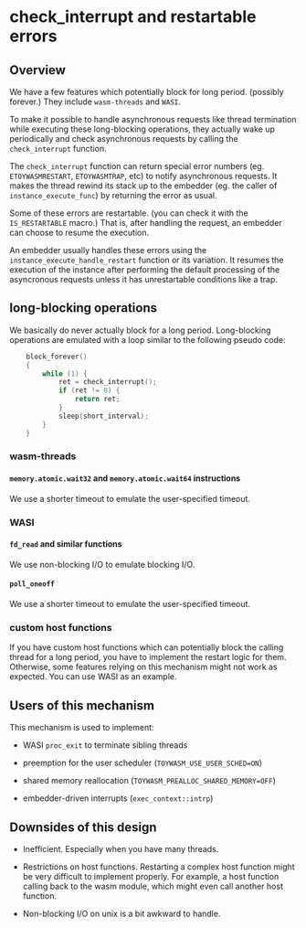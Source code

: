 # check_interrupt and restartable errors

## Overview

We have a few features which potentially block for long period.
(possibly forever.)
They include `wasm-threads` and `WASI`.

To make it possible to handle asynchronous requests like thread termination
while executing these long-blocking operations, they actually wake up
periodically and check asynchronous requests by calling the `check_interrupt`
function.

The `check_interrupt` function can return special error numbers
(eg. `ETOYWASMRESTART`, `ETOYWASMTRAP`, etc) to notify asynchronous requests.
It makes the thread rewind its stack up to the embedder (eg. the caller of
`instance_execute_func`) by returning the error as usual.

Some of these errors are restartable. (you can check it with the
`IS_RESTARTABLE` macro.) That is, after handling the request, an embedder
can choose to resume the execution.

An embedder usually handles these errors using the
`instance_execute_handle_restart` function or its variation.
It resumes the execution of the instance after performing the default
processing of the asyncronous requests unless it has unrestartable
conditions like a trap.

## long-blocking operations

We basically do never actually block for a long period.
Long-blocking operations are emulated with a loop similar
to the following pseudo code:

```c
    block_forever()
    {
        while (1) {
            ret = check_interrupt();
            if (ret != 0) {
                return ret;
            }
            sleep(short_interval);
        }
    }
```

### wasm-threads

#### `memory.atomic.wait32` and `memory.atomic.wait64` instructions

We use a shorter timeout to emulate the user-specified timeout.

### WASI

#### `fd_read` and similar functions

We use non-blocking I/O to emulate blocking I/O.

#### `poll_oneoff`

We use a shorter timeout to emulate the user-specified timeout.

### custom host functions

If you have custom host functions which can potentially block
the calling thread for a long period, you have to implement
the restart logic for them. Otherwise, some features relying on
this mechanism might not work as expected. You can use WASI as
an example.

## Users of this mechanism

This mechanism is used to implement:

* WASI `proc_exit` to terminate sibling threads

* preemption for the user scheduler (`TOYWASM_USE_USER_SCHED=ON`)

* shared memory reallocation (`TOYWASM_PREALLOC_SHARED_MEMORY=OFF`)

* embedder-driven interrupts (`exec_context::intrp`)

## Downsides of this design

* Inefficient. Especially when you have many threads.

* Restrictions on host functions. Restarting a complex host function
  might be very difficult to implement properly.
  For example, a host function calling back to the wasm module, which
  might even call another host function.

* Non-blocking I/O on unix is a bit awkward to handle.
